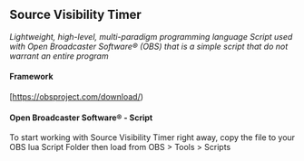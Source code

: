 Source Visibility Timer
-------

[1]: https://github.com/midnight-studios/obs-lua/source-visibility-timer.lua

_Lightweight, high-level, multi-paradigm programming language Script used with Open Broadcaster Software®️ (OBS) that is a simple script that do not warrant an entire program_

#### Framework

[https://obsproject.com/download/)

#### Open Broadcaster Software®️ - Script

To start working with Source Visibility Timer right away, copy the file to your OBS lua Script Folder then load from OBS > Tools > Scripts